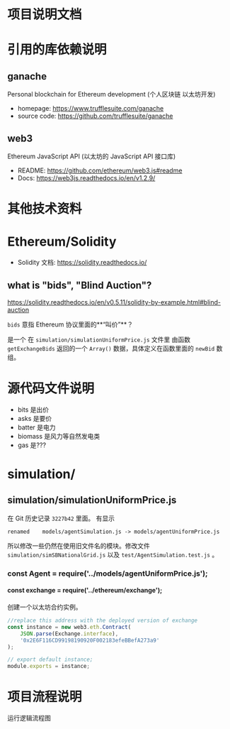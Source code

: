 项目说明文档
=============

引用的库依赖说明
================

## ganache ##

Personal blockchain for Ethereum development (个人区块链 以太坊开发)

- homepage: https://www.trufflesuite.com/ganache
- source code: https://github.com/trufflesuite/ganache

## web3 ##

Ethereum JavaScript API (以太坊的 JavaScript API 接口库)

- README: https://github.com/ethereum/web3.js#readme
- Docs: https://web3js.readthedocs.io/en/v1.2.9/

其他技术资料
============

# Ethereum/Solidity #

- Solidity 文档: https://solidity.readthedocs.io/

## what is "bids", "Blind Auction"? ##

https://solidity.readthedocs.io/en/v0.5.11/solidity-by-example.html#blind-auction

`bids` 意指 Ethereum 协议里面的**“叫价”**？

是一个 在 `simulation/simulationUniformPrice.js` 文件里 由函数 `getExchangeBids`
返回的一个 `Array()` 数据，具体定义在函数里面的 `newBid` 数组。

源代码文件说明
==============

- bits 是出价
- asks 是要价
- batter 是电力
- biomass 是风力等自然发电类
- gas 是???

# simulation/ #

## simulation/simulationUniformPrice.js ##

在 Git 历史记录 `3227b42` 里面。
有显示

```
renamed    models/agentSimulation.js -> models/agentUniformPrice.js
```

所以修改一些仍然在使用旧文件名的模块。修改文件 `simulation/simSBNationalGrid.js`
以及 `test/AgentSimulation.test.js` 。

### const Agent = require('../models/agentUniformPrice.js'); ###

#### const exchange = require('../ethereum/exchange'); ####

创建一个以太坊合约实例。

``` javascript
//replace this address with the deployed version of exchange
const instance = new web3.eth.Contract(
    JSON.parse(Exchange.interface),
    '0x2E6F116CD99198190920F002183efeBBefA273a9'
);

// export default instance;
module.exports = instance;
```

项目流程说明
=============

运行逻辑流程图

